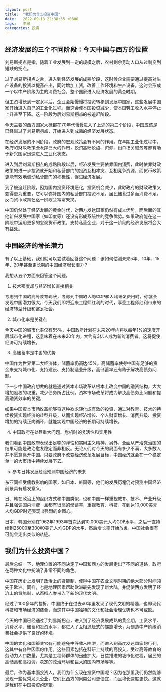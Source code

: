 ```yaml
---
layout: post
title:  "我们为什么投资中国"
date:   2022-09-18 22:38:35 +0800
tags:   李录
categories: 投资
---
```


## 经济发展的三个不同阶段：今天中国与西方的位置

刘易斯拐点是指，随着工业发展到一定的规模之后，农村剩余劳动人口从过剩变到短缺的拐点。

过了刘易斯拐点之后，进入到经济发展的成熟阶段，这时候企业需要通过提高对生产设备的投资以提高产出，同时增加工资，改善工作环境和生产设备，这时会形成一个以中产阶级为主的消费社会，整个国家进入经济发展的黄金时期。

但工资增长到一定水平后，企业会始慢慢将投资转移到发展中国家，这些发展中国家开始进入自己的工业化过程。而这会使本国投资减少，使本国劳工收入水平停止上升甚至下降。这一阶段为后刘易斯拐点的被追赶阶段。

今天主要的西方国家大概都在70年代慢慢进入了上述的第三个阶段，中国应该是已经越过了刘易斯拐点，开始进入到成熟的经济发展状态。

在经济发展的不同阶段，政府的宏观政策会有不同的作用。在早期工业化过程中，政府的财政政策会发挥巨大的作用，投资基础设施、资源、出口相关服务等都有助于新兴国家迅速进入工业化状态。

进入到后刘易斯拐点的成熟阶段以后，经济发展主要依靠国内消费，此时依靠财政政策的进一步投资就开始和私营部门的投资互相冲突、互相竞争资源，而货币政策更能有效地调动私营部门的积极性，促进经济发展。

到了被追赶阶段，因为国内投资环境恶化，投资机会减少，此时政府的财政政策又变得更为重要，它可以弥补国内的私营部门投资不足，居民储蓄过多而消费不足。反而货币政策在这一阶段会常常失灵。

中国仍然处于经济发展的黄金时代，对西方发达国家仍然有成本优势，而后面的其他新兴发展中国家（如印度等）还没有形成系统性的竞争优势。如果政府能在这一阶段中运用更多的宏观货币政策，支持私营企业，对于这一阶段的经济发展将会大有益处。

## 中国经济的增长潜力

有了以上基础，我们就可以尝试着回答这个问题：该如何估测未来5年、10年、15年、20年甚至更长期的中国经济增长潜力？

我想从五个方面来回答这个问题。

1. 技术密度却与经济增长直接相关

考虑到中国的高等教育现状，考虑到中国的人均GDP和人均研发费用时，你就会发现中国潜力很大。今天我们即将迎来工程师红利的时代，享受工程师红利带来的经济转型升级和富足社会。

2. 城市化率是关键点

今天中国的城市化率仅有55%，中国政府计划在未来20年内将以每年1%的速度开展城市化进程，这意味着在未来20年内，大约有3亿人成为新的消费者。这将促使经济可持续增长。

3. 高储蓄率是中国的优势

中国作为世界第二大经济体，储蓄率仍高达45%。高储蓄率使得中国有足够的资金来支持城市化、支持建设、支持制造业升级，高储蓄率还有助于解决高债务问题。

下一步中国政府想做的就是通过资本市场改革从根本上改变中国的融资结构，大大增加股权的权重，减少债务所占比例。资本市场改革将成为解决高债务比问题和提高融资效率的关键。

如果中国资本市场改革能够将这种欲求转化成有效的投资，通过对教育、技术的持续投资实现经济的转型升级，从而实现经济增长、个人财富增长、消费升级、投资增加的持续正向循环，就能实现中国经济的长期可持续增长。

4. 中国政府在处理重大问题、危机时的灵活性和实用性

我们看到中国政府表现出足够的弹性和实用主义精神，另外，全面从严治党治国的结果可能是政治愈发稳定而非相反。无论人们对今天的局面有多少不满，大多数人并不愿意离开中国。只要政府不改变经济改革发展目标，中国经济就会在一个稳定单一的大市场中持续发展下去。

5. 参考日韩发展经验预测中国经济的未来

东亚同样受儒教影响的国家，如日本、韩国等，他们的发展历程仍对预测中国经济前景具有启发意义。

日、韩在政治上的组织方式和中国类似，也和中国一样重视教育、技术、产业升级并且强调国内消费，且都有很高的储蓄率，重视教育、科技，在到达10,000美元人均GDP时还表现出强烈的企图心。

日本、韩国分别在1962年1993年首次达到10,000美元人均GDP水平，之后一直持续到25000至30000美元人均GDP的水平，然后增长率开始放缓。中国社会很有可能会走出类似的轨迹。

## 我们为什么投资中国？

最后总结一下，地理位置的不同决定了中国和西方的发展走出了不同的道路，政府在两种文化中扮演了非常不同的角色。

中国在历史上发明了政治上的贤能制，使得中国在农业文明时期的绝大部分时间领先于欧洲。同样，也是地理因素帮助欧洲最先发现了新大陆，并促使西方发明了经济上的贤能制，从而把人类带入了新的现代文明。

经过了100多年的挫折，中国终于在过去40年里发现了现代文明的精髓，也即现代科技和市场经济的结合，而这其中中国独特的文化和社会治理优势也不可或缺。

今天的中国已经通过了刘易斯拐点，进入到了经济发展成熟的黄金期，工资水平、消费水平、储蓄和投资水平，都进入了互相追赶式的螺旋增长，为创造中产阶级消费社会提供了良好的环境。

中国的文化和国策使它有可能避免中等收入陷阱，而进入到高度发达国家的行列，这其中有各种因素的作用。这些因素包括在科研上持续的高投入，受过高等教育的劳动力人口数量，尤其是工程师群体的迅速扩大，日益推进的城市化进程，居民的高储蓄和高投资，稳定的政治环境和巨大的国内市场等等。

最后，作为基本面投资人，我们为什么现在投资中国呢？因为在那里我们仍然能够发现一些优秀龙头企业，它们比西方的同类公司更便宜，而且增长速度更快。这就是我们在中国投资的逻辑。